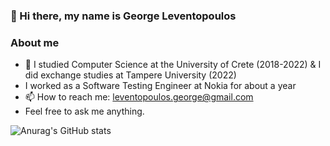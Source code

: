 ### 👋 Hi there, my name is George Leventopoulos


### About me
- 🔭 I studied Computer Science at the University of Crete (2018-2022) & I did exchange studies at Tampere University (2022)
- I worked as a Software Testing Engineer at Nokia for about a year
- 📫 How to reach me: leventopoulos.george@gmail.com
- Feel free to ask me anything.

![Anurag's GitHub stats](https://github-readme-stats.vercel.app/api?username=georgeleve&theme=prussian&show_icons=true)
